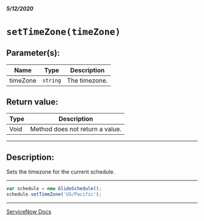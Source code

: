 ##### 5/12/2020
# `setTimeZone(timeZone)`
## Parameter(s):
| Name | Type | Description |
|---|---|---|
| timeZone | `string` | The timezone. |

## Return value:
| Type | Description |
|---|---|
| Void | Method does not return a value. |

---

## Description:
Sets the timezone for the current schedule.

---

```js
var schedule = new GlideSchedule();
schedule.setTimeZone('US/Pacific');
```

---

[ServiceNow Docs](https://developer.servicenow.com/dev.do#!/reference/api/newyork/server/no-namespace/c_GlideScheduleScopedAPI#r_ScopedGlideScheduleSetTimeZone_String)